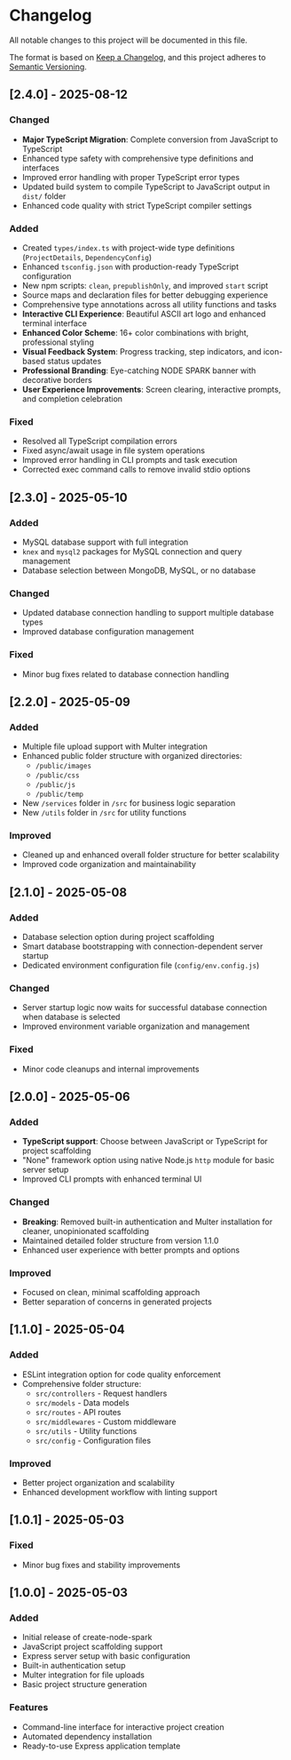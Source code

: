 # Changelog

All notable changes to this project will be documented in this file.

The format is based on [Keep a Changelog](https://keepachangelog.com/en/1.0.0/),
and this project adheres to [Semantic Versioning](https://semver.org/spec/v2.0.0.html).

## [2.4.0] - 2025-08-12

### Changed

- **Major TypeScript Migration**: Complete conversion from JavaScript to TypeScript
- Enhanced type safety with comprehensive type definitions and interfaces
- Improved error handling with proper TypeScript error types
- Updated build system to compile TypeScript to JavaScript output in `dist/` folder
- Enhanced code quality with strict TypeScript compiler settings

### Added

- Created `types/index.ts` with project-wide type definitions (`ProjectDetails`, `DependencyConfig`)
- Enhanced `tsconfig.json` with production-ready TypeScript configuration
- New npm scripts: `clean`, `prepublishOnly`, and improved `start` script
- Source maps and declaration files for better debugging experience
- Comprehensive type annotations across all utility functions and tasks
- **Interactive CLI Experience**: Beautiful ASCII art logo and enhanced terminal interface
- **Enhanced Color Scheme**: 16+ color combinations with bright, professional styling
- **Visual Feedback System**: Progress tracking, step indicators, and icon-based status updates
- **Professional Branding**: Eye-catching NODE SPARK banner with decorative borders
- **User Experience Improvements**: Screen clearing, interactive prompts, and completion celebration

### Fixed

- Resolved all TypeScript compilation errors
- Fixed async/await usage in file system operations
- Improved error handling in CLI prompts and task execution
- Corrected exec command calls to remove invalid stdio options

## [2.3.0] - 2025-05-10

### Added

- MySQL database support with full integration
- `knex` and `mysql2` packages for MySQL connection and query management
- Database selection between MongoDB, MySQL, or no database

### Changed

- Updated database connection handling to support multiple database types
- Improved database configuration management

### Fixed

- Minor bug fixes related to database connection handling

## [2.2.0] - 2025-05-09

### Added

- Multiple file upload support with Multer integration
- Enhanced public folder structure with organized directories:
  - `/public/images`
  - `/public/css`
  - `/public/js`
  - `/public/temp`
- New `/services` folder in `/src` for business logic separation
- New `/utils` folder in `/src` for utility functions

### Improved

- Cleaned up and enhanced overall folder structure for better scalability
- Improved code organization and maintainability

## [2.1.0] - 2025-05-08

### Added

- Database selection option during project scaffolding
- Smart database bootstrapping with connection-dependent server startup
- Dedicated environment configuration file (`config/env.config.js`)

### Changed

- Server startup logic now waits for successful database connection when database is selected
- Improved environment variable organization and management

### Fixed

- Minor code cleanups and internal improvements

## [2.0.0] - 2025-05-06

### Added

- **TypeScript support**: Choose between JavaScript or TypeScript for project scaffolding
- "None" framework option using native Node.js `http` module for basic server setup
- Improved CLI prompts with enhanced terminal UI

### Changed

- **Breaking**: Removed built-in authentication and Multer installation for cleaner, unopinionated scaffolding
- Maintained detailed folder structure from version 1.1.0
- Enhanced user experience with better prompts and options

### Improved

- Focused on clean, minimal scaffolding approach
- Better separation of concerns in generated projects

## [1.1.0] - 2025-05-04

### Added

- ESLint integration option for code quality enforcement
- Comprehensive folder structure:
  - `src/controllers` - Request handlers
  - `src/models` - Data models
  - `src/routes` - API routes
  - `src/middlewares` - Custom middleware
  - `src/utils` - Utility functions
  - `src/config` - Configuration files

### Improved

- Better project organization and scalability
- Enhanced development workflow with linting support

## [1.0.1] - 2025-05-03

### Fixed

- Minor bug fixes and stability improvements

## [1.0.0] - 2025-05-03

### Added

- Initial release of create-node-spark
- JavaScript project scaffolding support
- Express server setup with basic configuration
- Built-in authentication setup
- Multer integration for file uploads
- Basic project structure generation

### Features

- Command-line interface for interactive project creation
- Automated dependency installation
- Ready-to-use Express application template
